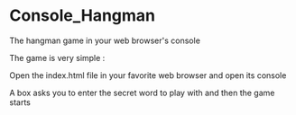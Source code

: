 # Console_Hangman
The hangman game in your web browser's console

The game is very simple : 

Open the index.html file in your favorite web browser and open its console

A box asks you to enter the secret word to play with and then the game starts
